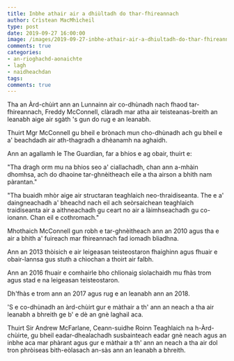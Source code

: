 ```yaml
---
title: Inbhe athair air a dhiùltadh do thar-fhireannach
author: Crìstean MacMhìcheil
type: post
date: 2019-09-27 16:00:00
image: /images/2019-09-27-inbhe-athair-air-a-dhiultadh-do-thar-fhireannach.jpg
comments: true
categories:
- an-rioghachd-aonaichte
- lagh
- naidheachdan
tags:
comments: true
---
```


Tha an Àrd-chùirt ann an Lunnainn air co-dhùnadh nach fhaod tar-fhireannach, Freddy McConnell, clàradh mar atha air teisteanas-breith an leanabh aige air sgàth 's gun do rug e an leanabh.

<!--more-->

Thuirt Mgr McConnell gu bheil e brònach mun cho-dhùnadh ach gu bheil e a' beachdadh air ath-thagradh a dhèanamh na aghaidh.

Ann an agallamh le The Guardian, far a bhios e ag obair, thuirt e:

"Tha dragh orm mu na bhios seo a' ciallachadh, chan ann a-mhàin dhomhsa, ach do dhaoine tar-ghnèitheach eile a tha airson a bhith nam pàrantan."

"Tha buaidh mhòr aige air structaran teaghlaich neo-thraidiseanta. The e a' daingneachadh a' bheachd nach eil ach seòrsaichean teaghlaich traidiseanta air a aithneachadh gu ceart no air a làimhseachadh gu co-ionann. Chan eil e cothromach."

Mhothaich McConnell gun robh e tar-ghnèitheach ann an 2010 agus tha e air a bhith a' fuireach mar fhireannach fad iomadh bliadhna.

Ann an 2013 thòisich e air leigeasan teisteostaron fhaighinn agus fhuair e obair-lannsa gus stuth a chìochan a thoirt air falbh.

Ann an 2016 fhuair e comhairle bho chlionaig sìolachaidh mu fhàs trom agus stad e na leigeasan teisteostaron.

Dh'fhàs e trom ann an 2017 agus rug e an leanabh ann an 2018.

'S e co-dhùnadh an àrd-chùirt gur e màthair a th' ann an neach a tha air leanabh a bhreith ge b' e dè an gnè laghail aca.

Thuirt Sir Andrew McFarlane, Ceann-suidhe Roinn Teaghlaich na h-Àrd-chùirte, gu bheil eadar-dhealachadh susbainteach eadar gnè neach agus an inbhe aca mar phàrant agus gur e màthair a th' ann an neach a tha air dol tron phròiseas bith-eòlasach an-sàs ann an leanabh a bhreith.
